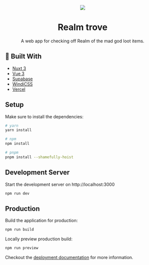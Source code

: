 <div align="center">
  <img src="https://user-images.githubusercontent.com/36193643/195388540-602d59d2-a30f-4756-ad1c-f4b8918c6347.png" />
</div>

<h1 align=center>Realm trove</h1>
<p align=center>
  A web app for checking off Realm of the mad god loot items.
</p>

## 🔨 Built With

- [Nuxt 3](https://v3.nuxtjs.org/)
- [Vue 3](https://vuejs.org/)
- [Supabase](https://supabase.com/)
- [WindiCSS](https://windicss.org/)
- [Vercel](https://vercel.com/)

## Setup

Make sure to install the dependencies:

```bash
# yarn
yarn install

# npm
npm install

# pnpm
pnpm install --shamefully-hoist
```

## Development Server

Start the development server on http://localhost:3000

```bash
npm run dev
```

## Production

Build the application for production:

```bash
npm run build
```

Locally preview production build:

```bash
npm run preview
```

Checkout the [deployment documentation](https://v3.nuxtjs.org/guide/deploy/presets) for more information.
